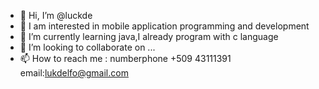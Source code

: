 - 👋 Hi, I’m @luckde
- 👀 I am interested in mobile application programming and development
- 🌱 I’m currently learning java,I already program with c language
- 💞️ I’m looking to collaborate on ...
- 📫 How to reach me : numberphone +509 43111391 email:lukdelfo@gmail.com

<!---
luckde/luckde is a ✨ special ✨ repository because its `README.md` (this file) appears on your GitHub profile.
You can click the Preview link to take a look at your changes.
--->
